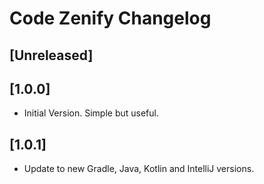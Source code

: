 <!-- Keep a Changelog guide -> https://keepachangelog.com -->

# Code Zenify Changelog

## [Unreleased]

## [1.0.0]
- Initial Version. Simple but useful.

## [1.0.1]
- Update to new Gradle, Java, Kotlin and IntelliJ versions.
